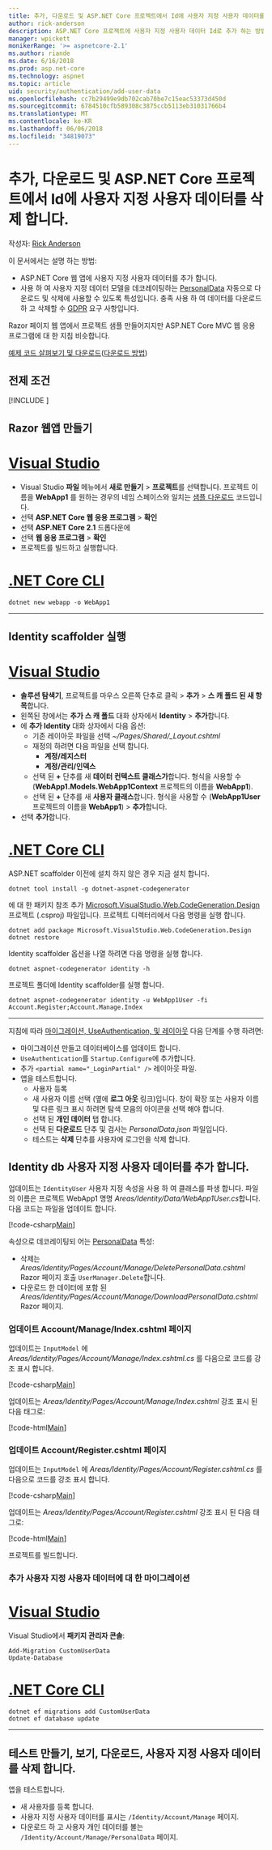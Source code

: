 ```yaml
---
title: 추가, 다운로드 및 ASP.NET Core 프로젝트에서 Id에 사용자 지정 사용자 데이터를 삭제 합니다.
author: rick-anderson
description: ASP.NET Core 프로젝트에 사용자 지정 사용자 데이터 Id로 추가 하는 방법에 알아봅니다. GDPR 당 데이터를 삭제 합니다.
manager: wpickett
monikerRange: '>= aspnetcore-2.1'
ms.author: riande
ms.date: 6/16/2018
ms.prod: asp.net-core
ms.technology: aspnet
ms.topic: article
uid: security/authentication/add-user-data
ms.openlocfilehash: cc7b29499e9db702cab70be7c15eac53373d450d
ms.sourcegitcommit: 6784510cfb589308c3875ccb5113eb31031766b4
ms.translationtype: MT
ms.contentlocale: ko-KR
ms.lasthandoff: 06/06/2018
ms.locfileid: "34819073"
---
```

# <a name="add-download-and-delete-custom-user-data-to-identity-in-an-aspnet-core-project"></a>추가, 다운로드 및 ASP.NET Core 프로젝트에서 Id에 사용자 지정 사용자 데이터를 삭제 합니다.

작성자: [Rick Anderson](https://twitter.com/RickAndMSFT)

이 문서에서는 설명 하는 방법:

* ASP.NET Core 웹 앱에 사용자 지정 사용자 데이터를 추가 합니다.
* 사용 하 여 사용자 지정 데이터 모델을 데코레이팅하는 [PersonalData](/dotnet/api/microsoft.aspnetcore.identity.personaldataattribute?view=aspnetcore-2.1) 자동으로 다운로드 및 삭제에 사용할 수 있도록 특성입니다. 충족 사용 하 여 데이터를 다운로드 하 고 삭제할 수 [GDPR](xref:security/gdpr) 요구 사항입니다.

Razor 페이지 웹 앱에서 프로젝트 샘플 만들어지지만 ASP.NET Core MVC 웹 응용 프로그램에 대 한 지침 비슷합니다.

[예제 코드 살펴보기 및 다운로드](https://github.com/aspnet/Docs/tree/live/aspnetcore/security/authentication/add-user-data/sample)([다운로드 방법](xref:tutorials/index#how-to-download-a-sample))

## <a name="prerequisites"></a>전제 조건

[!INCLUDE [](~/includes/2.1-SDK.md)]

## <a name="create-a-razor-web-app"></a>Razor 웹앱 만들기

# <a name="visual-studiotabvisual-studio"></a>[Visual Studio](#tab/visual-studio)

* Visual Studio **파일** 메뉴에서 **새로 만들기** > **프로젝트**를 선택합니다. 프로젝트 이름을 **WebApp1** 를 원하는 경우의 네임 스페이스와 일치는 [샘플 다운로드](https://github.com/aspnet/Docs/tree/live/aspnetcore/security/authentication/add-user-data/sample) 코드입니다.
* 선택 **ASP.NET Core 웹 응용 프로그램** > **확인**
* 선택 **ASP.NET Core 2.1** 드롭다운에
* 선택 **웹 응용 프로그램**  > **확인**
* 프로젝트를 빌드하고 실행합니다.

# <a name="net-core-clitabnetcore-cli"></a>[.NET Core CLI](#tab/netcore-cli)

```cli
dotnet new webapp -o WebApp1
```

------

## <a name="run-the-identity-scaffolder"></a>Identity scaffolder 실행

# <a name="visual-studiotabvisual-studio"></a>[Visual Studio](#tab/visual-studio)

* **솔루션 탐색기**, 프로젝트를 마우스 오른쪽 단추로 클릭 > **추가** > **스 캐 폴드 된 새 항목**합니다.
* 왼쪽된 창에서는 **추가 스 캐 폴드** 대화 상자에서 **Identity** > **추가**합니다.
* 에 **추가 Identity** 대화 상자에서 다음 옵션:
  * 기존 레이아웃 파일을 선택 *~/Pages/Shared/_Layout.cshtml*
  * 재정의 하려면 다음 파일을 선택 합니다.
    * **계정/레지스터**
    * **계정/관리/인덱스**
  * 선택 된 **+** 단추를 새 **데이터 컨텍스트 클래스가**합니다. 형식을 사용할 수 (**WebApp1.Models.WebApp1Context** 프로젝트의 이름을 **WebApp1**).
  * 선택 된 **+** 단추를 새 **사용자 클래스**합니다. 형식을 사용할 수 (**WebApp1User** 프로젝트의 이름을 **WebApp1**) > **추가**합니다.
* 선택 **추가**합니다.

# <a name="net-core-clitabnetcore-cli"></a>[.NET Core CLI](#tab/netcore-cli)

ASP.NET scaffolder 이전에 설치 하지 않은 경우 지금 설치 합니다.

```cli
dotnet tool install -g dotnet-aspnet-codegenerator
```

에 대 한 패키지 참조 추가 [Microsoft.VisualStudio.Web.CodeGeneration.Design](https://www.nuget.org/packages/Microsoft.VisualStudio.Web.CodeGeneration.Design/) 프로젝트 (.csproj) 파일입니다. 프로젝트 디렉터리에서 다음 명령을 실행 합니다.

```cli
dotnet add package Microsoft.VisualStudio.Web.CodeGeneration.Design
dotnet restore
```

Identity scaffolder 옵션을 나열 하려면 다음 명령을 실행 합니다.

```cli
dotnet aspnet-codegenerator identity -h
```

프로젝트 폴더에 Identity scaffolder를 실행 합니다.

```cli
dotnet aspnet-codegenerator identity -u WebApp1User -fi Account.Register;Account.Manage.Index
```

-------------

지침에 따라 [마이그레이션, UseAuthentication, 및 레이아웃](xref:security/authentication/scaffold-identity#efm) 다음 단계를 수행 하려면:

* 마이그레이션 만들고 데이터베이스를 업데이트 합니다.
* `UseAuthentication`를 `Startup.Configure`에 추가합니다.
* 추가 `<partial name="_LoginPartial" />` 레이아웃 파일.
* 앱을 테스트합니다.
  * 사용자 등록
  * 새 사용자 이름 선택 (옆에 **로그 아웃** 링크)입니다. 창이 확장 또는 사용자 이름 및 다른 링크 표시 하려면 탐색 모음의 아이콘을 선택 해야 합니다.
  * 선택 된 **개인 데이터** 탭 합니다.
  * 선택 된 **다운로드** 단추 및 검사는 *PersonalData.json* 파일입니다.
  * 테스트는 **삭제** 단추를 사용자에 로그인을 삭제 합니다.

## <a name="add-custom-user-data-to-the-identity-db"></a>Identity db 사용자 지정 사용자 데이터를 추가 합니다.

업데이트는 `IdentityUser` 사용자 지정 속성을 사용 하 여 클래스를 파생 합니다. 파일의 이름은 프로젝트 WebApp1 명명 *Areas/Identity/Data/WebApp1User.cs*합니다. 다음 코드는 파일을 업데이트 합니다.

[!code-csharp[Main](add-user-data/sample/Areas/Identity/Data/WebApp1User.cs)]

속성으로 데코레이팅되 어는 [PersonalData](/dotnet/api/microsoft.aspnetcore.identity.personaldataattribute?view=aspnetcore-2.1) 특성:

* 삭제는 *Areas/Identity/Pages/Account/Manage/DeletePersonalData.cshtml* Razor 페이지 호출 `UserManager.Delete`합니다.
* 다운로드 한 데이터에 포함 된 *Areas/Identity/Pages/Account/Manage/DownloadPersonalData.cshtml* Razor 페이지.

### <a name="update-the-accountmanageindexcshtml-page"></a>업데이트 Account/Manage/Index.cshtml 페이지

업데이트는 `InputModel` 에 *Areas/Identity/Pages/Account/Manage/Index.cshtml.cs* 를 다음으로 코드를 강조 표시 합니다.

[!code-csharp[Main](add-user-data/sample/Areas/Identity/Pages/Account/Manage/Index.cshtml.cs?name=snippet&highlight=28-36,63-64,87-95)]

업데이트는 *Areas/Identity/Pages/Account/Manage/Index.cshtml* 강조 표시 된 다음 태그로:

[!code-html[Main](add-user-data/sample/Areas/Identity/Pages/Account/Manage/Index.cshtml?highlight=34-41)]

### <a name="update-the-accountregistercshtml-page"></a>업데이트 Account/Register.cshtml 페이지

업데이트는 `InputModel` 에 *Areas/Identity/Pages/Account/Register.cshtml.cs* 를 다음으로 코드를 강조 표시 합니다.

[!code-csharp[Main](add-user-data/sample/Areas/Identity/Pages/Account/Register.cshtml.cs?name=snippet&highlight=8-16,43,44)]

업데이트는 *Areas/Identity/Pages/Account/Register.cshtml* 강조 표시 된 다음 태그로:

[!code-html[Main](add-user-data/sample/Areas/Identity/Pages/Account/Register.cshtml?highlight=16-25)]

프로젝트를 빌드합니다.

### <a name="add-a-migration-for-the-custom-user-data"></a>추가 사용자 지정 사용자 데이터에 대 한 마이그레이션

# <a name="visual-studiotabvisual-studio"></a>[Visual Studio](#tab/visual-studio)

Visual Studio에서 **패키지 관리자 콘솔**:

```PMC
Add-Migration CustomUserData
Update-Database
```

# <a name="net-core-clitabnetcore-cli"></a>[.NET Core CLI](#tab/netcore-cli)

```cli
dotnet ef migrations add CustomUserData
dotnet ef database update
```

------

## <a name="test-create-view-download-delete-custom-user-data"></a>테스트 만들기, 보기, 다운로드, 사용자 지정 사용자 데이터를 삭제 합니다.

앱을 테스트합니다.

* 새 사용자를 등록 합니다.
* 사용자 지정 사용자 데이터를 표시는 `/Identity/Account/Manage` 페이지.
* 다운로드 하 고 사용자 개인 데이터를 볼는 `/Identity/Account/Manage/PersonalData` 페이지.
